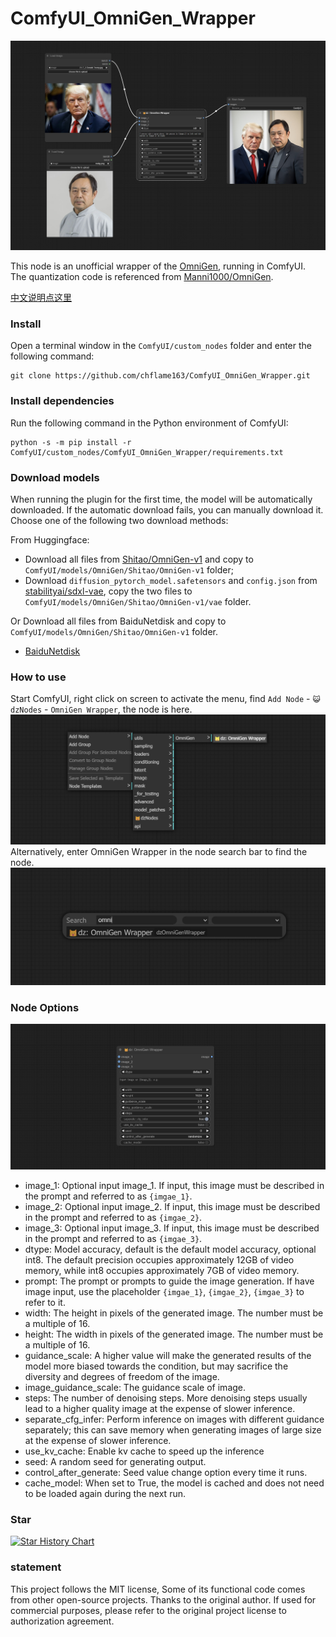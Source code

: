 # ComfyUI_OmniGen_Wrapper

![image](image/omnigen_wrapper_example.jpg)    

This node is an unofficial wrapper of the [OmniGen](https://github.com/VectorSpaceLab/OmniGen), running in ComfyUI.    
The quantization code is referenced from [Manni1000/OmniGen](https://github.com/Manni1000/OmniGen).

[中文说明点这里](./README_CN.MD)



### Install
Open a terminal window in the ```ComfyUI/custom_nodes``` folder and enter the following command:
```
git clone https://github.com/chflame163/ComfyUI_OmniGen_Wrapper.git
```

### Install dependencies
Run the following command in the Python environment of ComfyUI:
```
python -s -m pip install -r ComfyUI/custom_nodes/ComfyUI_OmniGen_Wrapper/requirements.txt
```

### Download models
When running the plugin for the first time, the model will be automatically downloaded. If the automatic download fails, you can manually download it. Choose one of the following two download methods:   

From Huggingface:
* Download all files from [Shitao/OmniGen-v1](https://huggingface.co/Shitao/OmniGen-v1/tree/main) and copy to ```ComfyUI/models/OmniGen/Shitao/OmniGen-v1``` folder;    
* Download ```diffusion_pytorch_model.safetensors``` and ```config.json```  from [stabilityai/sdxl-vae](https://huggingface.co/stabilityai/sdxl-vae/tree/main), copy the two files to ```ComfyUI/models/OmniGen/Shitao/OmniGen-v1/vae``` folder.    

Or Download all files from BaiduNetdisk and copy to ```ComfyUI/models/OmniGen/Shitao/OmniGen-v1``` folder.
* [BaiduNetdisk](https://pan.baidu.com/s/1uivyo_voaZ668nT3aMLw8Q?pwd=ma06)


### How to use
Start ComfyUI, right click on screen to activate the menu, find ```Add Node``` - ```😺dzNodes``` - ```OmniGen Wrapper```, the node is here.    
![image](image/add_node.jpg)   
Alternatively, enter OmniGen Wrapper in the node search bar to find the node.    
![image](image/search_node.jpg)

### Node Options
![image](image/omnigen_wrapper_node.jpg)

* image_1: Optional input image_1. If input, this image must be described in the prompt and referred to as ```{imgae_1}```.
* image_2: Optional input image_2. If input, this image must be described in the prompt and referred to as ```{imgae_2}```.
* image_3: Optional input image_3. If input, this image must be described in the prompt and referred to as ```{imgae_3}```.
* dtype: Model accuracy, default is the default model accuracy, optional int8. The default precision occupies approximately 12GB of video memory, while int8 occupies approximately 7GB of video memory.
* prompt: The prompt or prompts to guide the image generation. If have image input, use the placeholder ```{imgae_1}```, ```{imgae_2}```, ```{imgae_3}``` to refer to it.
* width: The height in pixels of the generated image. The number must be a multiple of 16.
* height: The width in pixels of the generated image. The number must be a multiple of 16.
* guidance_scale: A higher value will make the generated results of the model more biased towards the condition, but may sacrifice the diversity and degrees of freedom of the image.
* image_guidance_scale: The guidance scale of image.
* steps: The number of denoising steps. More denoising steps usually lead to a higher quality image at the expense of slower inference.
* separate_cfg_infer: Perform inference on images with different guidance separately; this can save memory when generating images of large size at the expense of slower inference.
* use_kv_cache: Enable kv cache to speed up the inference
* seed: A random seed for generating output.
* control_after_generate: Seed value change option every time it runs.
* cache_model: When set to True, the model is cached and does not need to be loaded again during the next run.

### Star

[![Star History Chart](https://api.star-history.com/svg?repos=chflame163/ComfyUI_OmniGen_Wrapper&type=Date)](https://star-history.com/#chflame163/ComfyUI_OmniGen_Wrapper&Date)

###  statement

This project follows the MIT license, Some of its functional code comes from other open-source projects. Thanks to the original author. If used for commercial purposes, please refer to the original project license to authorization agreement.
